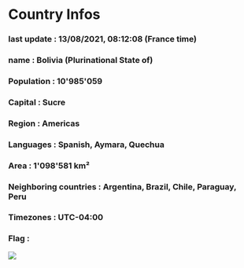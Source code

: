 # Country  Infos
### last update : 13/08/2021, 08:12:08 (France time)

### name : Bolivia (Plurinational State of)
### Population : 10'985'059
### Capital : Sucre
### Region : Americas
### Languages : Spanish, Aymara, Quechua
### Area : 1'098'581 km²
### Neighboring countries : Argentina, Brazil, Chile, Paraguay, Peru
### Timezones : UTC-04:00

### Flag :
![](https://restcountries.eu/data/bol.svg)